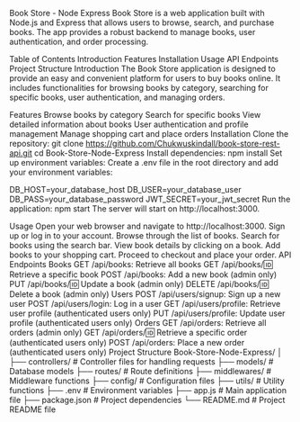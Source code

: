 Book Store - Node Express
Book Store is a web application built with Node.js and Express that allows users to browse, search, and purchase books. The app provides a robust backend to manage books, user authentication, and order processing.

Table of Contents
Introduction
Features
Installation
Usage
API Endpoints
Project Structure
Introduction
The Book Store application is designed to provide an easy and convenient platform for users to buy books online. It includes functionalities for browsing books by category, searching for specific books, user authentication, and managing orders.

Features
Browse books by category
Search for specific books
View detailed information about books
User authentication and profile management
Manage shopping cart and place orders
Installation
Clone the repository:
git clone https://github.com/Chukwuskindall/book-store-rest-api.git
cd Book-Store-Node-Express
Install dependencies:
npm install
Set up environment variables:
Create a .env file in the root directory and add your environment variables:

DB_HOST=your_database_host
DB_USER=your_database_user
DB_PASS=your_database_password
JWT_SECRET=your_jwt_secret
Run the application:
npm start
The server will start on http://localhost:3000.

Usage
Open your web browser and navigate to http://localhost:3000.
Sign up or log in to your account.
Browse through the list of books.
Search for books using the search bar.
View book details by clicking on a book.
Add books to your shopping cart.
Proceed to checkout and place your order.
API Endpoints
Books
GET /api/books: Retrieve all books
GET /api/books/:id: Retrieve a specific book
POST /api/books: Add a new book (admin only)
PUT /api/books/:id: Update a book (admin only)
DELETE /api/books/:id: Delete a book (admin only)
Users
POST /api/users/signup: Sign up a new user
POST /api/users/login: Log in a user
GET /api/users/profile: Retrieve user profile (authenticated users only)
PUT /api/users/profile: Update user profile (authenticated users only)
Orders
GET /api/orders: Retrieve all orders (admin only)
GET /api/orders/:id: Retrieve a specific order (authenticated users only)
POST /api/orders: Place a new order (authenticated users only)
Project Structure
Book-Store-Node-Express/
│
├── controllers/             # Controller files for handling requests
├── models/                  # Database models
├── routes/                  # Route definitions
├── middlewares/             # Middleware functions
├── config/                  # Configuration files
├── utils/                   # Utility functions
├── .env                     # Environment variables
├── app.js                   # Main application file
├── package.json             # Project dependencies
└── README.md                # Project README file
